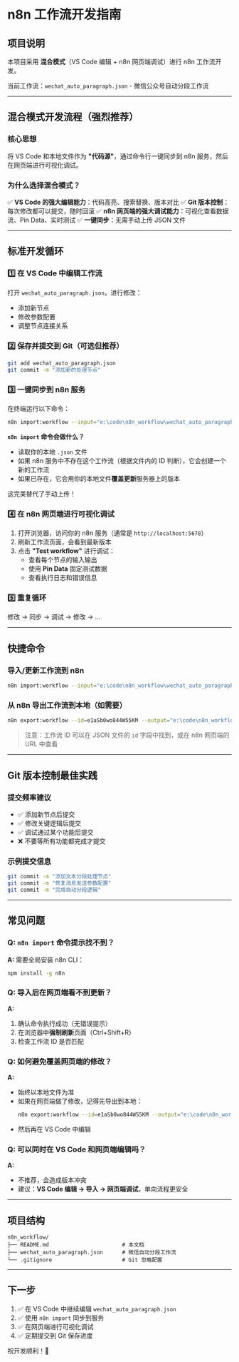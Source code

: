 # n8n 工作流开发指南

## 项目说明

本项目采用 **混合模式**（VS Code 编辑 + n8n 网页端调试）进行 n8n 工作流开发。

当前工作流：`wechat_auto_paragraph.json` - 微信公众号自动分段工作流

---

## 混合模式开发流程（强烈推荐）

### 核心思想

将 VS Code 和本地文件作为 **"代码源"**，通过命令行一键同步到 n8n 服务，然后在网页端进行可视化调试。

### 为什么选择混合模式？

✅ **VS Code 的强大编辑能力**：代码高亮、搜索替换、版本对比
✅ **Git 版本控制**：每次修改都可以提交，随时回滚
✅ **n8n 网页端的强大调试能力**：可视化查看数据流、Pin Data、实时测试
✅ **一键同步**：无需手动上传 JSON 文件

---

## 标准开发循环

### 1️⃣ 在 VS Code 中编辑工作流

打开 `wechat_auto_paragraph.json`，进行修改：
- 添加新节点
- 修改参数配置
- 调整节点连接关系

### 2️⃣ 保存并提交到 Git（可选但推荐）

```bash
git add wechat_auto_paragraph.json
git commit -m "添加新的处理节点"
```

### 3️⃣ 一键同步到 n8n 服务

在终端运行以下命令：

```bash
n8n import:workflow --input="e:\code\n8n_workflow\wechat_auto_paragraph.json"
```

**`n8n import` 命令会做什么？**
- 读取你的本地 `.json` 文件
- 如果 n8n 服务中不存在这个工作流（根据文件内的 ID 判断），它会创建一个新的工作流
- 如果已存在，它会用你的本地文件**覆盖更新**服务器上的版本

这完美替代了手动上传！

### 4️⃣ 在 n8n 网页端进行可视化调试

1. 打开浏览器，访问你的 n8n 服务（通常是 `http://localhost:5678`）
2. 刷新工作流页面，会看到最新版本
3. 点击 **"Test workflow"** 进行调试：
   - 查看每个节点的输入输出
   - 使用 **Pin Data** 固定测试数据
   - 查看执行日志和错误信息

### 5️⃣ 重复循环

修改 → 同步 → 调试 → 修改 → ...

---

## 快捷命令

### 导入/更新工作流到 n8n

```bash
n8n import:workflow --input="e:\code\n8n_workflow\wechat_auto_paragraph.json"
```

### 从 n8n 导出工作流到本地（如需要）

```bash
n8n export:workflow --id=e1aSb0wo844W55KM --output="e:\code\n8n_workflow\wechat_auto_paragraph.json"
```

> 注意：工作流 ID 可以在 JSON 文件的 `id` 字段中找到，或在 n8n 网页端的 URL 中查看

---

## Git 版本控制最佳实践

### 提交频率建议

- ✅ 添加新节点后提交
- ✅ 修改关键逻辑后提交
- ✅ 调试通过某个功能后提交
- ❌ 不要等所有功能都完成才提交

### 示例提交信息

```bash
git commit -m "添加文本分段处理节点"
git commit -m "修复消息发送参数配置"
git commit -m "完成自动分段逻辑"
```

---

## 常见问题

### Q: `n8n import` 命令提示找不到？

**A:** 需要全局安装 n8n CLI：

```bash
npm install -g n8n
```

### Q: 导入后在网页端看不到更新？

**A:**
1. 确认命令执行成功（无错误提示）
2. 在浏览器中**强制刷新**页面（Ctrl+Shift+R）
3. 检查工作流 ID 是否匹配

### Q: 如何避免覆盖网页端的修改？

**A:**
- 始终以本地文件为准
- 如果在网页端做了修改，记得先导出到本地：
  ```bash
  n8n export:workflow --id=e1aSb0wo844W55KM --output="e:\code\n8n_workflow\wechat_auto_paragraph.json"
  ```
- 然后再在 VS Code 中编辑

### Q: 可以同时在 VS Code 和网页端编辑吗？

**A:**
- 不推荐，会造成版本冲突
- 建议：**VS Code 编辑 → 导入 → 网页端调试**，单向流程更安全

---

## 项目结构

```
n8n_workflow/
├── README.md                       # 本文档
├── wechat_auto_paragraph.json      # 微信自动分段工作流
└── .gitignore                      # Git 忽略配置
```

---

## 下一步

1. ✅ 在 VS Code 中继续编辑 `wechat_auto_paragraph.json`
2. ✅ 使用 `n8n import` 同步到服务
3. ✅ 在网页端进行可视化调试
4. ✅ 定期提交到 Git 保存进度

祝开发顺利！🚀
